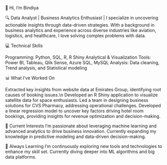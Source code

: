 👋 Hi, I’m Bindiya

🔍 Data Analyst | Business Analytics Enthusiast |
I specialize in uncovering actionable insights through data-driven strategies. With a background in business analytics and experience across diverse industries like aviation, logistics, and healthcare, I love solving complex problems with data.

💻 Technical Skills

Programming: Python, SQL, R, R Shiny
Analytical & Visualization Tools: Power BI, Tableau, Qlik Sense, Azure SQL, MySQL
Analysis: Data cleaning, Trend analysis, and Statistical modeling

📊 What I’ve Worked On

Extracted key insights from website data at Emirates Group, identifying root causes of booking issues.\n
Developed an R Shiny application to visualize satellite data for space enthusiasts.
Led a team in designing business solutions for CVS Pharmacy, addressing operational challenges.
Developed a linear regression model to uncover key factors driving hotel room bookings, providing insights for revenue optimization and decision-making.

🚀 Current Interests
I’m passionate about leveraging machine learning and advanced analytics to drive business innovation. Currently expanding my knowledge in predictive modeling and data-driven decision-making.

🌱 Always Learning
I’m continuously exploring new tools and technologies to enhance my skill set. Currently diving deeper into ML algorithms and big data platforms.
